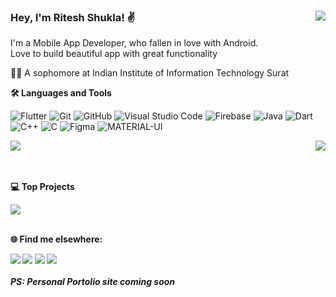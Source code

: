 ### Hey, I'm Ritesh Shukla! ✌️ <img align="right" src="https://komarev.com/ghpvc/?username=ritesh-amit&style=plastic&color=blue" />


<p>I'm a Mobile App Developer, who fallen in love with Android.</br> Love to build beautiful app with great functionality</p>

🧑‍🎓  A sophomore at Indian Institute of Information Technology Surat

<b>🛠️ Languages and Tools</b>

![Flutter](https://img.shields.io/badge/Flutter%20-222222.svg?&style=flat&logo=flutter&logoColor=2cb7f6)
![Git](https://img.shields.io/badge/-Git-222222?style=flat&logo=git&logoColor=F05032)
![GitHub](https://img.shields.io/badge/-GitHub-222222?style=flat&logo=github&logoColor=FFFFFF)
![Visual Studio Code](https://img.shields.io/badge/-VSCode-222222?style=flat&logo=visual-studio-code&logoColor=007ACC)
![Firebase](https://img.shields.io/badge/Firebase%20-222222.svg?&style=flat&logo=firebase&logoColor=yellow)
![Java](https://img.shields.io/badge/Java%20-222222.svg?&style=flat&logo=java&logoColor=red)
![Dart](https://img.shields.io/badge/Dart%20-222222.svg?&style=flat&logo=dart&logoColor=2cb7f6)
![C++](https://img.shields.io/badge/C%2B%2B-222222?style=flat&logo=c%2B%2B&logoColor=00599C)
![C](https://img.shields.io/badge/C-222222?style=flat&logo=c&logoColor=00599C)
![Figma](https://img.shields.io/badge/-Figma-222222?style=flat&logo=figma&logoColor=white)
![MATERIAL-UI](https://img.shields.io/badge/-Material%20UI-222222?style=flat&logo=material-ui&logoColor=2196f3)

<div>
  <img  align="center" src="https://readme-stats-cfgj2cxdy.vercel.app/api?username=ritesh-amit&count_private=true&show_icons=true&theme=algolia&include_all_commits=true" />


  <img align="right" src="https://readme-stats-cfgj2cxdy.vercel.app/api/top-langs/?username=ritesh-amit&hide=c%2B%2B,swift,javascript&theme=algolia&la" />
</div>

</br>
</br>

<b>💻 Top Projects</b>

<a href="https://github.com/ritesh-amit/BitSync_GlowCal">
<img src="https://github-readme-stats.vercel.app/api/pin/?username=surajsisodia&repo=GlowCal-Flutter-GDSC-2021&theme=algolia" />
</a>
</br>
</br>

<b>🌐 Find me elsewhere:<b>

<a href="https://www.linkedin.com/in/ritesh-shukla-555536200/">
<img src="https://img.shields.io/badge/LinkedIn-0077b5?style=for-the-badge&logo=linkedin&logoColor=white" /></a>
<a href="https://www.instagram.com/ritesh___shukla/">
<img src="https://img.shields.io/badge/Instagram-E4405F?style=for-the-badge&logo=instagram&logoColor=white" /></a>
<a href="https://twitter.com/RiteshS58489470">
<img src="https://img.shields.io/badge/Twitter-1da1f2?style=for-the-badge&logo=twitter&logoColor=white" /></a>
<a href="mailto:ritesh.shuklalmp2018@gmail.com">
<img src="https://img.shields.io/badge/Gmail-d14836?style=for-the-badge&logo=gmail&logoColor=white" /></a>





</br>
</br>
<i>PS: Personal Portolio site coming soon</i>
